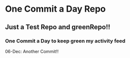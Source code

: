 # One Commit a Day Repo
## Just a Test Repo and greenRepo!!
### One Commit a Day to keep green my activity feed 

06-Dec: Another Commit!!